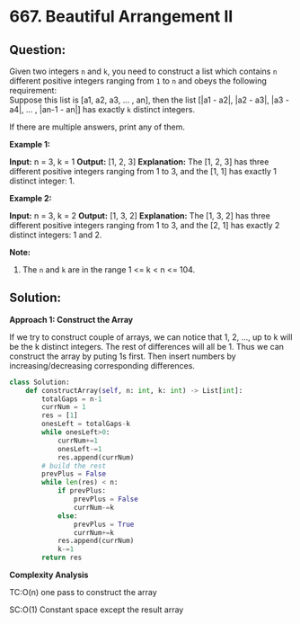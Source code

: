 
# 667. Beautiful Arrangement II

  

## Question:

Given two integers  `n`  and  `k`, you need to construct a list which contains  `n`  different positive integers ranging from  `1`  to  `n`  and obeys the following requirement:  
Suppose this list is [a1, a2, a3, ... , an], then the list [|a1  - a2|, |a2  - a3|, |a3  - a4|, ... , |an-1  - an|] has exactly  `k`  distinct integers.

If there are multiple answers, print any of them.

**Example 1:**  

**Input:** n = 3, k = 1
**Output:** [1, 2, 3]
**Explanation:** The [1, 2, 3] has three different positive integers ranging from 1 to 3, and the [1, 1] has exactly 1 distinct integer: 1.

**Example 2:**  

**Input:** n = 3, k = 2
**Output:** [1, 3, 2]
**Explanation:** The [1, 3, 2] has three different positive integers ranging from 1 to 3, and the [2, 1] has exactly 2 distinct integers: 1 and 2.

**Note:**  

1.  The  `n`  and  `k`  are in the range 1 <= k < n <= 104.

## Solution:
**Approach 1: Construct the Array**

If we try to construct couple of arrays, we can notice that 1, 2, ..., up to k will be the k distinct integers. The rest of differences will all be 1. Thus we can construct the array by puting 1s first. Then insert numbers by increasing/decreasing corresponding differences.

```python
class Solution:
    def constructArray(self, n: int, k: int) -> List[int]:
        totalGaps = n-1
        currNum = 1
        res = [1]
        onesLeft = totalGaps-k
        while onesLeft>0:
            currNum+=1
            onesLeft-=1
            res.append(currNum)
        # build the rest
        prevPlus = False
        while len(res) < n:
            if prevPlus:
                prevPlus = False
                currNum-=k
            else:
                prevPlus = True
                currNum+=k
            res.append(currNum)
            k-=1
        return res
```

**Complexity Analysis**


TC:O(n) one pass to construct the array

SC:O(1) Constant space except the result array
